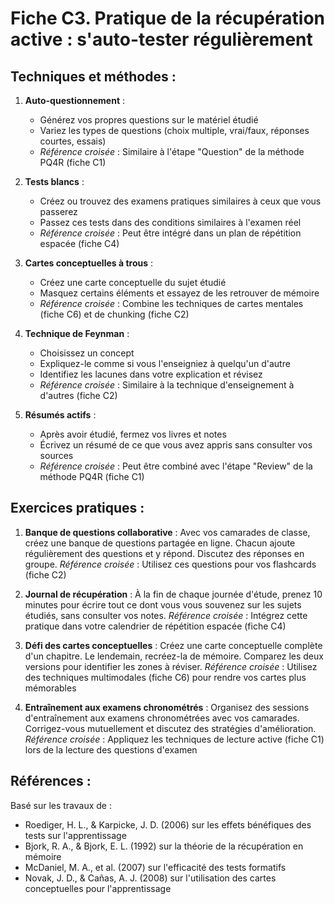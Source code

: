 # Fiche C3. Pratique de la récupération active : s'auto-tester régulièrement

## Techniques et méthodes :

1. **Auto-questionnement** :
   - Générez vos propres questions sur le matériel étudié
   - Variez les types de questions (choix multiple, vrai/faux, réponses courtes, essais)
   - *Référence croisée* : Similaire à l'étape "Question" de la méthode PQ4R (fiche C1)

2. **Tests blancs** :
   - Créez ou trouvez des examens pratiques similaires à ceux que vous passerez
   - Passez ces tests dans des conditions similaires à l'examen réel
   - *Référence croisée* : Peut être intégré dans un plan de répétition espacée (fiche C4)

3. **Cartes conceptuelles à trous** :
   - Créez une carte conceptuelle du sujet étudié
   - Masquez certains éléments et essayez de les retrouver de mémoire
   - *Référence croisée* : Combine les techniques de cartes mentales (fiche C6) et de chunking (fiche C2)

4. **Technique de Feynman** :
   - Choisissez un concept
   - Expliquez-le comme si vous l'enseigniez à quelqu'un d'autre
   - Identifiez les lacunes dans votre explication et révisez
   - *Référence croisée* : Similaire à la technique d'enseignement à d'autres (fiche C2)

5. **Résumés actifs** :
   - Après avoir étudié, fermez vos livres et notes
   - Écrivez un résumé de ce que vous avez appris sans consulter vos sources
   - *Référence croisée* : Peut être combiné avec l'étape "Review" de la méthode PQ4R (fiche C1)

## Exercices pratiques :

1. **Banque de questions collaborative** :
   Avec vos camarades de classe, créez une banque de questions partagée en ligne. Chacun ajoute régulièrement des questions et y répond. Discutez des réponses en groupe.
   *Référence croisée* : Utilisez ces questions pour vos flashcards (fiche C2)

2. **Journal de récupération** :
   À la fin de chaque journée d'étude, prenez 10 minutes pour écrire tout ce dont vous vous souvenez sur les sujets étudiés, sans consulter vos notes.
   *Référence croisée* : Intégrez cette pratique dans votre calendrier de répétition espacée (fiche C4)

3. **Défi des cartes conceptuelles** :
   Créez une carte conceptuelle complète d'un chapitre. Le lendemain, recréez-la de mémoire. Comparez les deux versions pour identifier les zones à réviser.
   *Référence croisée* : Utilisez des techniques multimodales (fiche C6) pour rendre vos cartes plus mémorables

4. **Entraînement aux examens chronométrés** :
   Organisez des sessions d'entraînement aux examens chronométrées avec vos camarades. Corrigez-vous mutuellement et discutez des stratégies d'amélioration.
   *Référence croisée* : Appliquez les techniques de lecture active (fiche C1) lors de la lecture des questions d'examen

## Références :

Basé sur les travaux de :
- Roediger, H. L., & Karpicke, J. D. (2006) sur les effets bénéfiques des tests sur l'apprentissage
- Bjork, R. A., & Bjork, E. L. (1992) sur la théorie de la récupération en mémoire
- McDaniel, M. A., et al. (2007) sur l'efficacité des tests formatifs
- Novak, J. D., & Cañas, A. J. (2008) sur l'utilisation des cartes conceptuelles pour l'apprentissage